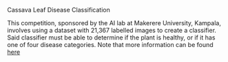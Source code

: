 Cassava Leaf Disease Classification

This competition, sponsored by the AI lab at Makerere University, Kampala, involves using a dataset with 21,367 labelled images to create a classifier. Said classifier must be able to determine if the plant is healthy, or if it has one of four disease categories. Note that more information can be found <a href="https://www.kaggle.com/danielwijaya/cassava-v1">here</a>
